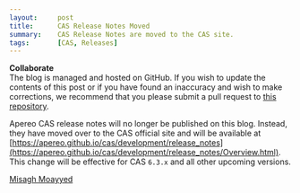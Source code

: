 ```yaml
---
layout:     post
title:      CAS Release Notes Moved
summary:    CAS Release Notes are moved to the CAS site.
tags:       [CAS, Releases]
---
```


<!-- <div class="alert alert-danger">
  <strong>WATCH OUT!</strong><br/>This post is not official yet and may be heavily edited as CAS development makes progress. <a href="https://apereo.github.io/feed.xml">Watch</a> for further updates.
</div> -->

<div class="alert alert-success">
  <strong>Collaborate</strong><br/>The blog is managed and hosted on GitHub. If you wish to update the contents of this post or if you have found an inaccuracy and wish to make corrections, we recommend that you please submit a pull request to <a href="https://github.com/apereo/apereo.github.io">this repository</a>.
</div>

Apereo CAS release notes will no longer be published on this blog. Instead, they have moved over to the CAS official site and will be available at [https://apereo.github.io/cas/development/release_notes](https://apereo.github.io/cas/development/release_notes/Overview.html). This change will be effective for CAS `6.3.x` and all other upcoming versions.

[Misagh Moayyed](https://fawnoos.com)
